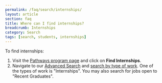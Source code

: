 ```yaml
---
permalink: /faq/search/internships/
layout: article
section: faq
title: Where can I find internships?
breadcrumb: Internships
category: Search
tags: [search, students, internships]
---
```


To find internships:

1. Visit the [Pathways program page](https://www.usajobs.gov/StudentsAndGrads/) and click on **Find Internships**.
2. Navigate to our [Advanced Search](https://www.usajobs.gov/Search/AdvancedSearch/) and [search by type of work](../../../how-to/search/advanced/types-of-work/). One of the types of work is "Internships". You may also search for jobs open to "Recent Graduates".
